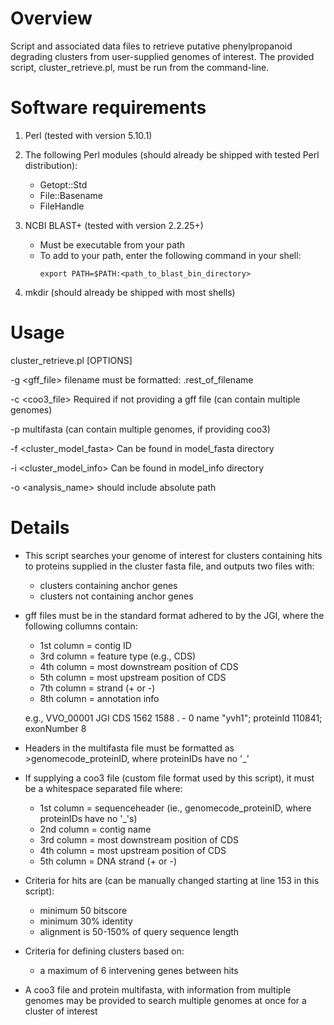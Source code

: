 # Overview
Script and associated data files to retrieve putative phenylpropanoid degrading clusters from user-supplied genomes of interest. 
The provided script, cluster_retrieve.pl, must be run from the command-line.

# Software requirements
1. Perl (tested with version 5.10.1)

2. The following Perl modules (should already be shipped with tested Perl distribution):
	- Getopt::Std
	- File::Basename
	- FileHandle
		
3. NCBI BLAST+ (tested with version 2.2.25+)
	- Must be executable from your path
	- To add to your path, enter the following command in your shell:
		```
		export PATH=$PATH:<path_to_blast_bin_directory>
		```
			
4. mkdir (should already be shipped with most shells)

# Usage
cluster_retrieve.pl [OPTIONS]

-g <gff_file> filename must be formatted: <omecode>.rest_of_filename

-c <coo3_file> Required if not providing a gff file (can contain multiple genomes)

-p <proteome> multifasta (can contain multiple genomes, if providing coo3)

-f <cluster_model_fasta> Can be found in model_fasta directory

-i <cluster_model_info> Can be found in model_info directory

-o <analysis_name> should include absolute path

# Details
- This script searches your genome of interest for clusters containing hits to proteins supplied in the cluster fasta file, and outputs 
two files with:
	- clusters containing anchor genes
	- clusters not containing anchor genes

- gff files must be in the standard format adhered to by the JGI, where the following collumns contain:
	- 1st column = contig ID
	- 3rd column = feature type (e.g., CDS)
	- 4th column = most downstream position of CDS
	- 5th column = most upstream position of CDS
	- 7th column = strand (+ or -)
	- 8th column = annotation info
	
	e.g., VVO_00001 JGI CDS 1562 1588 . - 0 name "yvh1"; proteinId 110841; exonNumber 8

- Headers in the multifasta file must be formatted as >genomecode_proteinID, where proteinIDs have no '_'

- If supplying a coo3 file (custom file format used by this script), it must be a whitespace separated file where:
	- 1st column = sequenceheader (ie., genomecode_proteinID, where proteinIDs have no '_'s)
	- 2nd column = contig name
	- 3rd column = most downstream position of CDS
	- 4th column = most upstream position of CDS
	- 5th column = DNA strand (+ or -)
	
- Criteria for hits are (can be manually changed starting at line 153 in this script):
	- minimum 50 bitscore
	- minimum 30% identity 
	- alignment is 50-150% of query sequence length

- Criteria for defining clusters based on: 
	- a maximum of 6 intervening genes between hits
	
- A coo3 file and protein multifasta, with information from multiple genomes may be provided to search multiple genomes at once for a cluster of interest



